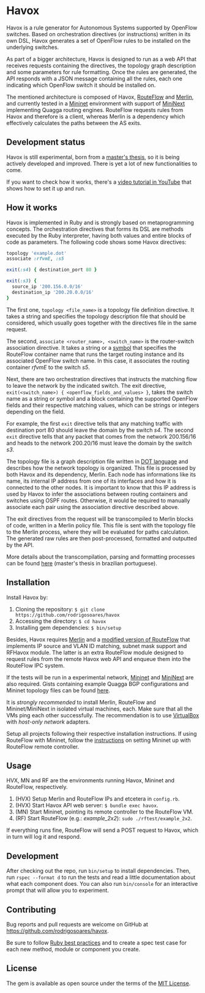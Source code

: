 # Havox

Havox is a rule generator for Autonomous Systems supported by OpenFlow switches. Based on orchestration directives (or instructions) written in its own DSL, Havox generates a set of OpenFlow rules to be installed on the underlying switches.

As part of a bigger architecture, Havox is designed to run as a web API that receives requests containing the directives, the topology graph description and some parameters for rule formatting. Once the rules are generated, the API responds with a JSON message containing all the rules, each one indicating which OpenFlow switch it should be installed on.

The mentioned architecture is composed of Havox, [RouteFlow](https://github.com/routeflow/RouteFlow) and [Merlin](https://github.com/merlin-lang/merlin), and currently tested in a [Mininet](https://github.com/mininet/mininet) environment with support of [MiniNext](https://github.com/USC-NSL/miniNExT) implementing Quagga routing engines. RouteFlow requests rules from Havox and therefore is a client, whereas Merlin is a dependency which effectively calculates the paths between the AS exits.

## Development status

Havox is still experimental, born from a [master's thesis](http://www2.uniriotec.br/ppgi/banco-de-dissertacoes-ppgi-unirio/ano-2017/havox-uma-arquitetura-para-orquestracao-de-trafego-em-redes-openflow/view), so it is being actively developed and improved. There is yet a lot of new functionalities to come.

If you want to check how it works, there's a [video tutorial in YouTube](https://youtu.be/Rtj7AjH5V6U) that shows how to set it up and run.

## How it works

Havox is implemented in Ruby and is strongly based on metaprogramming concepts. The orchestration directives that forms its DSL are methods executed by the Ruby interpreter, having both values and entire blocks of code as parameters. The following code shows some Havox directives:

```ruby
topology 'example.dot'
associate :rfvmE, :s5

exit(:s4) { destination_port 80 }

exit(:s3) {
  source_ip '200.156.0.0/16'
  destination_ip '200.20.0.0/16'
}
```

The first one, `topology <file_name>` is a topology file definition directive. It takes a string and specifies the topology description file that should be considered, which usually goes together with the directives file in the same request.

The second, `associate <router_name>, <switch_name>` is the router-switch association directive. It takes a string or a [symbol](https://ruby-doc.org/core-2.4.0/Symbol.html) that specifies the RouteFlow container name that runs the target routing instance and its associated OpenFlow switch name. In this case, it associates the routing container _rfvmE_ to the switch _s5_.

Next, there are two orchestration directives that instructs the matching flow to leave the network by the indicated switch. The exit directive, `exit(<switch_name>) { <openflow_fields_and_values> }`, takes the switch name as a string or symbol and a block containing the supported OpenFlow fields and their respective matching values, which can be strings or integers depending on the field.

For example, the first `exit` directive tells that any matching traffic with destination port 80 should leave the domain by the switch _s4_. The second `exit` directive tells that any packet that comes from the network 200.156/16 and heads to the network 200.20/16 must leave the domain by the switch _s3_.

The topology file is a graph description file written in [DOT language](https://en.wikipedia.org/wiki/DOT_(graph_description_language)) and describes how the network topology is organized. This file is processed by both Havox and its dependency, Merlin. Each node has informations like its name, its internal IP address from one of its interfaces and how it is connected to the other nodes. It is important to know that this IP address is used by Havox to infer the associations between routing containers and switches using OSPF routes. Otherwise, it would be required to manually associate each pair using the association directive described above.

The exit directives from the request will be transcompiled to Merlin blocks of code, written in a Merlin policy file. This file is sent with the topology file to the Merlin process, where they will be evaluated for paths calculation. The generated raw rules are then post-processed, formatted and outputted by the API.

More details about the transcompilation, parsing and formatting processes can be found [here](http://www2.uniriotec.br/ppgi/banco-de-dissertacoes-ppgi-unirio/ano-2017/havox-uma-arquitetura-para-orquestracao-de-trafego-em-redes-openflow/view) (master's thesis in brazilian portuguese).

## Installation

Install Havox by:

1. Cloning the repository: `$ git clone https://github.com/rodrigosoares/havox`
2. Accessing the directory: `$ cd havox`
3. Installing gem dependencies: `$ bin/setup`

Besides, Havox requires [Merlin](https://github.com/merlin-lang/merlin) and a [modified version of RouteFlow](https://github.com/rodrigosoares/RouteFlow) that implements IP source and VLAN ID matching, subnet mask support and RFHavox module. The latter is an extra RouteFlow module designed to request rules from the remote Havox web API and enqueue them into the RouteFlow IPC system.

If the tests will be run in a experimental network, [Mininet](https://github.com/mininet/mininet) and [MiniNext](https://github.com/USC-NSL/miniNExT) are also required. Gists containing example Quagga BGP configurations and Mininet topology files can be found [here](https://gist.github.com/rodrigosoares/53ca13f0376ade1fa7b7221328dae3ce).

It is *strongly recommended* to install Merlin, RouteFlow and Mininet/MiniNext in isolated virtual machines, each. Make sure that all the VMs ping each other successfully. The recommendation is to use [VirtualBox](https://www.virtualbox.org/) with _host-only network_ adapters.

Setup all projects following their respective installation instructions. If using RouteFlow with Mininet, follow the [instructions](https://github.com/routeflow/RouteFlow/wiki/Tutorial-2:-rftest2) on setting Mininet up with RouteFlow remote controller.

## Usage

HVX, MN and RF are the environments running Havox, Mininet and RouteFlow, respectively.

1. (HVX) Setup Merlin and RouteFlow IPs and etcetera in `config.rb`.
2. (HVX) Start Havox API web server: `$ bundle exec havox`.
3. (MN) Start Mininet, pointing its remote controller to the RouteFlow VM.
4. (RF) Start RouteFlow (e.g.: _example_2x2_): `sudo ./rftest/example_2x2`.

If everything runs fine, RouteFlow will send a POST request to Havox, which in turn will log it and respond.

## Development

After checking out the repo, run `bin/setup` to install dependencies. Then, run `rspec --format d` to run the tests and read a little documentation about what each component does. You can also run `bin/console` for an interactive prompt that will allow you to experiment.

## Contributing

Bug reports and pull requests are welcome on GitHub at https://github.com/rodrigosoares/havox.

Be sure to follow [Ruby best practices](https://github.com/bbatsov/ruby-style-guide) and to create a spec test case for each new method, module or component you create.

## License

The gem is available as open source under the terms of the [MIT License](http://opensource.org/licenses/MIT).
